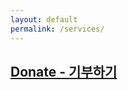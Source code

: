 ```yaml
---
layout: default
permalink: /services/
---
```


## [Donate - 기부하기](https://secure.donus.org/wwfkorea/pay/step1_direct?background=b012&dontype=P20311&period=pledge&price=20000&_gl=1*725lh1*_gcl_au*ODk4MzQ2MzM0LjE2OTUyMjYwNzA.&_ga=2.102296578.28010611.1695226071-857457946.1695226071)